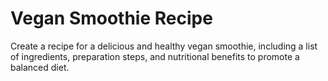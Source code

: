 # Vegan Smoothie Recipe

Create a recipe for a delicious and healthy vegan smoothie, including a list of ingredients, preparation steps, and nutritional benefits to promote a balanced diet.